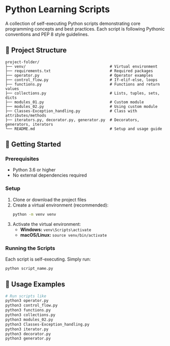 # Python Learning Scripts
 
A collection of self-executing Python scripts demonstrating core programming concepts and best practices. Each script is following Pythonic conventions and PEP 8 style guidelines.
 
## 📁 Project Structure
 
```
project-folder/
├── venv/                                     # Virtual environment
├── requirements.txt                          # Required packages
├── operator.py                               # Operator examples
├── control_flow.py                           # If-elif-else, loops
├── functions.py                              # Functions and return values
├── collections.py                            # Lists, tuples, sets, dicts
├── modules_01.py                             # Custom module
├── modules_02.py                             # Using custom module
├── Classes-Exception_handling.py             # Class with attributes/methods
├── iterators.py, decorator.py, generator.py  # Decorators, generators, iterators
└── README.md                                 # Setup and usage guide
```
 
## 🚀 Getting Started
 
### Prerequisites
- Python 3.6 or higher
- No external dependencies required
 
### Setup
1. Clone or download the project files
2. Create a virtual environment (recommended):
   ```bash
   python -m venv venv
   ```
3. Activate the virtual environment:
   - **Windows:** `venv\Scripts\activate`
   - **macOS/Linux:** `source venv/bin/activate`
 
### Running the Scripts
Each script is self-executing. Simply run:
```bash
python script_name.py
```
## 📖 Usage Examples
 
```bash
# Run scripts like
python3 operator.py
python3 control_flow.py
python3 functions.py
python3 collections.py
python3 modules_02.py
python3 Classes-Exception_handling.py
python3 iterator.py
python3 decorator.py
python3 generator.py
 
```
